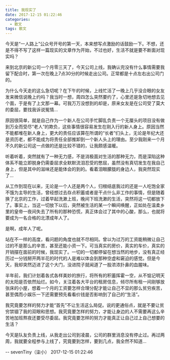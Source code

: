 ```yaml
---
title: 我现实了
date: 2017-12-15 01:22:46
categories:
  - 散文
tags: 散文
---
```


今天是“一人路上”公众号开号的第一天，本来想写点激励的话鼓励一下。不想，还是不得不写了这样一篇现实的文章作为开始，不过也好，生活不就是要不断面对现实吗？

来到北京的新公司一个月零三天了，今天公司上线，我确认完没有什么事情需要我留下配合时，第一次在晚上7点30分的时候走出公司。正常都是十点左右出公司门的。

为什么今天走的这么急切呢？在下午的时候，上线忙活了一晚上几乎没合眼的女友发来微信说晚上约吗？我当时一想，周四怎么突然要约了，心里还是急切地想去见个面，于是有了上文那一幕。可我万万没想到的却是，原来女友是在公司受了莫大的委屈，要找我诉说冤情…

<!-- more -->

原因很简单，就是自己作为一个新人在公司手忙脚乱负责一个无厘头的项目没有做到万全而受尽“老人”的欺负，这些事情很容易发生在刚入行的新人身上。原因当然不能都堆在新人身上，更大的责任应该算在所谓的“长者”们头上，无论是年纪大还是资历老，都不能成为将责任全部推卸到一个新人头上的理由。至少我刚来一个月不久的新公司这一点做的还是比较不错的，让我颇感温暖。

听着听着，突然就有了一种无力感，不是消极面对生活的那种无力，而是深陷这种体系不能立即脱身仍需委屈求全默默流泪忍受的憋屈，虽然没有真切发生在我自己身上，但是其中的滋味还是能体会的到的。看着泪眼朦胧的身边人，我突然现实了…

从工作到现在以来，无论是一个人还是两个人，归根结底我过的还是一人吃饱全家不饿为主导的生活，曾经想过去存点积蓄或者是干点什么非工作的事情，但是随着换了北京的工作，过着早起洗漱上班，晚间下班洗漱的生活，突然将这一切都放下了。事实上，当这一切放下以后，突然被生活的某一个瞬间唤醒，正如处在温柔乡里的皇帝一夜间失去了所有的那种恐慌，真正体会过了其中的心酸，那么，也就将要成为一名合格的北漂成年人了。

是啊，成年人了呢。

站在不一样的高度，看问题的角度也就不尽相同。曾以为过万的工资能稍微让自己过的不是那么的辛苦，甚至还能小资一下。可当真实的房价，真实的车价，真实的开销摆在面前的时候，我现实了。一切的一切都停留在想当然的地步，没有真正经历过一分钱掰开两半花的时代的人是难以体会到那种空虚和窘迫的感觉。但是今天，我却突然迈进了这个大门，没进院子就闻道了一股浓浓扑鼻的血腥味。

半年前，我们计划着各式各样美妙的旅行，将所有的积蓄挥霍一空，从不惦记明天的太阳是否依然灿烂。如今，关注着各大平台的租房信息，倾尽所有租一间刚够放张床的小屋，想着一个月的工资要怎样合理分配才能让自己不显的那么贫穷疾苦，甚至偶而小娱乐一下还需要预先看看价钱是否影响到了自己的“生活”。

我究竟要怎样的努力才能“首先”不让生活这么局促。说的更通俗点，就是不要让贫穷禁锢了我的双眼和思想。我究竟要怎样的努力，才能让身边的人不需要再这么辛苦地加班熬夜还要受尽委屈。我究竟要怎样的努力才能真正让自己过上自己想要的生活？

今天是队友负责上线，从我走出公司到凌晨，公司的群里消息没有停止过。再过两周，我就要全程参与上线了，究竟要到怎样，要到几点，我全然不知道…

-- sevenTiny（柒小）
2017-12-15 01:22:46
